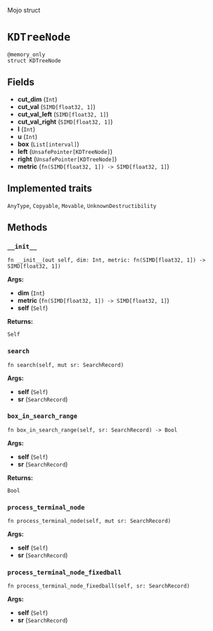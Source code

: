 Mojo struct

# `KDTreeNode`

```mojo
@memory_only
struct KDTreeNode
```

## Fields

- **cut_dim** (`Int`)
- **cut_val** (`SIMD[float32, 1]`)
- **cut_val_left** (`SIMD[float32, 1]`)
- **cut_val_right** (`SIMD[float32, 1]`)
- **l** (`Int`)
- **u** (`Int`)
- **box** (`List[interval]`)
- **left** (`UnsafePointer[KDTreeNode]`)
- **right** (`UnsafePointer[KDTreeNode]`)
- **metric** (`fn(SIMD[float32, 1]) -> SIMD[float32, 1]`)

## Implemented traits

`AnyType`, `Copyable`, `Movable`, `UnknownDestructibility`

## Methods

### `__init__`

```mojo
fn __init__(out self, dim: Int, metric: fn(SIMD[float32, 1]) -> SIMD[float32, 1])
```

**Args:**

- **dim** (`Int`)
- **metric** (`fn(SIMD[float32, 1]) -> SIMD[float32, 1]`)
- **self** (`Self`)

**Returns:**

`Self`

### `search`

```mojo
fn search(self, mut sr: SearchRecord)
```

**Args:**

- **self** (`Self`)
- **sr** (`SearchRecord`)

### `box_in_search_range`

```mojo
fn box_in_search_range(self, sr: SearchRecord) -> Bool
```

**Args:**

- **self** (`Self`)
- **sr** (`SearchRecord`)

**Returns:**

`Bool`

### `process_terminal_node`

```mojo
fn process_terminal_node(self, mut sr: SearchRecord)
```

**Args:**

- **self** (`Self`)
- **sr** (`SearchRecord`)

### `process_terminal_node_fixedball`

```mojo
fn process_terminal_node_fixedball(self, sr: SearchRecord)
```

**Args:**

- **self** (`Self`)
- **sr** (`SearchRecord`)


